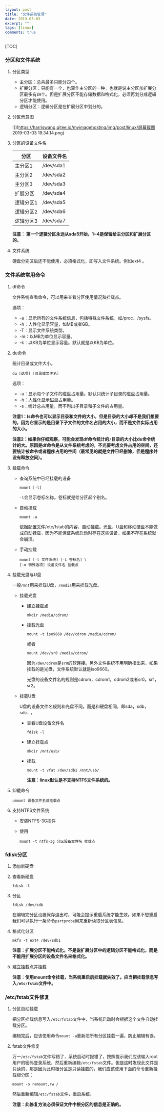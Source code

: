 ```yaml
---
layout: post
title: "文件系统管理"
date: 2019-03-03
excerpt: ""
tags: [linux]
comments: true
---
```


[TOC]

### 分区和文件系统

1. 分区类型

   - 主分区：总共最多只能分四个。
   - 扩展分区：只能有一个，也算作主分区的一种，也就是说主分区加扩展分区最多有四个。但是扩展分区不能存储数据和格式化，必须再划分成逻辑分区才能使用。
   - 逻辑分区：逻辑分区是在扩展分区中划分的。

2. 分区示意图

   ![](https://harriswang.gitee.io/myimagehosting/img/post/linux/屏幕截图 2019-03-03 19.34.14.png)

3. 分区的设备文件名

   | 分区      | 设备文件名 |
   | --------- | ---------- |
   | 主分区1   | /dev/sda1  |
   | 主分区2   | /dev/sda2  |
   | 主分区3   | /dev/sda3  |
   | 扩展分区  | /dev/sda4  |
   | 逻辑分区1 | /dev/sda5  |
   | 逻辑分区2 | /dev/sda6  |
   | 逻辑分区3 | /dev/sda7  |

   **注意： 第一个逻辑分区永远从sda5开始，1~4是保留给主分区和扩展分区的。**

4. 文件系统

   硬盘分完区后还不能使用，必须格式化，即写入文件系统。例如ext4 。

   

### 文件系统常用命令

1. df命令

   文件系统查看命令，可以用来查看分区使用情况和挂载点。

   选项：

   - -a：显示所有的文件系统信息，包括特殊文件系统，如/proc、/sysfs。
   - -h：人性化显示容量，如MB或者GB。
   - -T：显示文件系统类型。
   - -m：以MB为单位显示容量。
   - -k：以KB为单位显示容量。默认就是以KB为单位。

2. du命令

   统计目录或文件大小。

   ```shell
   du [选项] [目录或文件名]
   ```

   选项：

   - -a：显示每个子文件的磁盘占用量。默认只统计子目录的磁盘占用量。
   - -h：人性化显示磁盘占用量。
   - -s：统计总占用量，而不列出子目录和子文件的占用量。

   **注意1：ls命令也可以显示目录和文件的大小，但是目录的大小却不是我们想要的，因为它显示的是目录下子文件的文件名占用的大小，而不是文件实际占用的大小。**

   **注意2：如果你仔细观察，可能会发现df命令统计的`/`目录的大小比du命令统计的大。原因是df命令是从文件系统考虑的，不光要考虑文件占用的空间，还要统计被命令或者程序占用的空间（最常见的就是文件已经删除，但是程序并没有释放空间）。**

3. 挂载命令

   - 查询系统中已经挂载的设备

     ```shell
     mount [-l]
     ```

     `-l`会显示卷标名称。卷标就是给分区起个别名。

   - 自动挂载

     ```shell
     mount -a
     ```

     ​	依据配置文件/etc/fstab的内容，自动挂载。光盘、U盘和移动硬盘不能做成自动挂载，因为不能保证系统启动时存在这些设备，如果不存在系统就会崩溃。

   - 手动挂载

     ```shell
     mount [-t 文件系统] [-L 卷标名] \
     [-o 特殊选项] 设备文件名 挂载点
     ```

4. 挂载光盘与U盘

   一般`/mnt`用来挂载U盘，`/media`用来挂载光盘。

   - 挂载光盘

     - 建立挂载点

       ```shell
       mkdir /media/cdrom/
       ```

     - 挂载光盘

       ```shell
       mount -t iso9660 /dev/cdrom /media/cdrom/
       ```

       或者

       ```shell
       mount /dev/sr0 /media/cdrom/
       ```

       ​	因为`/dev/cdrom`是`sr0`的软连接。另外文件系统不用明确指出来，如果挂载的是光盘，文件系统默认就是iso9660。

       ​	光盘的设备文件名的规则是cdrom，cdrom1，cdrom2或者sr0，sr1，sr2。

   - 挂载U盘

     U盘的设备文件名规则和光盘不同，而是和硬盘相同，即sda，sdb，sdc...。

     - 查看U盘设备文件名

       ```shell
       fdisk -l
       ```

     - 建立挂载点

       ```shell
       mkdir /mnt/usb/
       ```

     - 挂载

       ```shell
       mount -t vfat /dev/sdb1 /mnt/usb/
       ```

       **注意：linux默认是不支持NTFS文件系统的。**

5. 卸载命令

   ```shell
   umount 设备文件名或挂载点
   ```

6. 支持NTFS文件系统

   - 安装NTFS-3G插件

   - 使用

     ```shell
     mount -t ntfs-3g 分区设备文件名 挂载点
     ```

     

### fdisk分区

1. 添加新硬盘

2. 查看新硬盘

   ```shell
   fdisk -l
   ```

3. 分区

   ```shell
   fdisk /dev/sdb
   ```

   ​	在编辑完分区设置保存退出时，可能会提示重启系统才能生效，如果不想重启我们可以执行一条命令`partprobe`用来重新读取分区表信息。

4. 格式化分区

   ```shell
   mkfs -t ext4 /dev/sdb1
   ```

   **注意：扩展分区不能格式化。不是说扩展分区中的逻辑分区不能格式化，而是不能用扩展分区的设备文件名来格式化。**

5. 建立挂载点并挂载

   **注意：使用mount命令挂载，当系统重启后挂载就失效了。应当把挂载信息写入`/etc/fstab`文件中。**

### /etc/fstab文件修复

1. 分区自动挂载

   ​	把分区挂载信息写入`/etc/fstab`文件中，当系统启动时会根据这个文件自动挂载分区。

   ​	编辑完后，应该使用命令`mount -a`重新把所有分区挂载一遍，防止编辑有误。

2. fstab文件修复

   ​	万一`/etc/fstab`文件写错了，系统启动时报错了，按照提示我们应该输入root用户的密码登录系统，然后重新编辑`/etc/fstab`文件。但是这时发现此文件是只读的，那是因为此时根分区是只读挂载的，我们应该使用下面的命令重新挂载根分区：

   ```shell
   mount -o remount,rw /
   ```

   然后重新编辑`/etc/fstab`文件，重启系统。

   **注意：此修复方法必须保证文件中根分区的信息是正确的。**

   